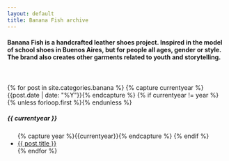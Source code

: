 ```yaml
---
layout: default
title: Banana Fish archive
---
```

<div class="page-content wc-container">
  <h4>Banana Fish is a handcrafted leather shoes project. Inspired in the model of school shoes in Buenos Aires, but for people all ages, gender or style. The brand also creates other garments related to youth and storytelling.</h4>  
  <br>
  <br>
  {% for post in site.categories.banana %}
  	{% capture currentyear %}{{post.date | date: "%Y"}}{% endcapture %}
  	{% if currentyear != year %}
    	{% unless forloop.first %}</ul>{% endunless %}
    		<h5>{{ currentyear }}</h5>
    		<ul class="posts">
    		{% capture year %}{{currentyear}}{% endcapture %} 
  		{% endif %}
    <li><a href="{{ post.url | prepend: site.baseurl }}">{{ post.title }}</a></li>
  {% endfor %}